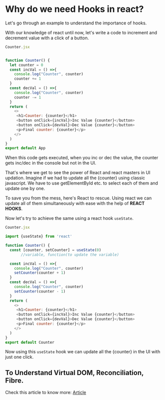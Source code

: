 # Why do we need Hooks in react?

Let's go through an example to understand the importance of hooks.  
  
With our knowledge of react until now, let's write a code to increment and decrement value with a click of a button.
```javascript
Counter.jsx


function Counter() {
  let counter = 0
  const incVal = () =>{
    console.log("Counter", counter)
    counter += 1
  }
  const decVal = () =>{
    console.log("Counter", counter)
    counter -= 1
  }
  return (
    <>
     <h1>Counter: {counter}</h1>
     <button onClick={incVal}>Inc Value {counter}</button>
     <button onClick={devVal}>Dec Value {counter}</button>
     <p>Final counter: {counter}</p>
    </>
  )
}
export default App

```
When this code gets executed, when you inc or dec the value, the counter gets inc/dec in the console but not in the UI. 

That's where we get to see the power of React and react masters in UI updation.
Imagine if we had to update all the {counter} using classic javascript. We have to use getElementById etc. to select each of them and update one by one.
  
To save you from the mess, here's React to rescue. Using react we can update all of them simultaneously with ease with the help of **REACT HOOKS**.
  
Now let's try to achieve the same using a react hook `useState`.

```javascript
Counter.jsx

import {useState} from 'react'

function Counter() {
  const [counter, setCounter] = useState(0)
       //variable, function(to update the variable)

  const incVal = () =>{
    console.log("Counter", counter)
    setCounter(counter + 1)
  }
  const decVal = () =>{
    console.log("Counter", counter)
    setCounter(counter - 1)
  }
  return (
    <>
     <h1>Counter: {counter}</h1>
     <button onClick={incVal}>Inc Value {counter}</button>
     <button onClick={devVal}>Dec Value {counter}</button>
     <p>Final counter: {counter}</p>
    </>
  )
}
export default Counter

```
Now using this `useState` hook we can update all the {counter} in the UI with just one click.

## To Understand Virtual DOM, Reconciliation, Fibre.
Check this article to know more: [Article](https://github.com/acdlite/react-fiber-architecture)